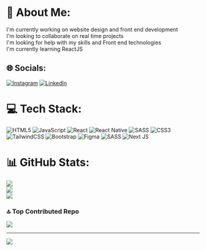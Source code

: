 # 💫 About Me:
I'm currently working on website design and front end development<br>I'm looking to collaborate on real time projects <br>I'm looking for help with my skills and Front end technologies<br>I'm currently learning ReactJS


## 🌐 Socials:
[![Instagram](https://img.shields.io/badge/Instagram-%23E4405F.svg?logo=Instagram&logoColor=white)](https://instagram.com/https://www.instagram.com/amirmohammad.8405/profilecard/?igsh=cjhqY2syc3lzOXV2) [![LinkedIn](https://img.shields.io/badge/LinkedIn-%230077B5.svg?logo=linkedin&logoColor=white)](https://linkedin.com/in/https://linkedin.com/in/amirmohammad-ahmadi-4b99b8250) 

# 💻 Tech Stack:
![HTML5](https://img.shields.io/badge/html5-%23E34F26.svg?style=flat&logo=html5&logoColor=white) ![JavaScript](https://img.shields.io/badge/javascript-%23323330.svg?style=flat&logo=javascript&logoColor=%23F7DF1E) ![React](https://img.shields.io/badge/react-%2320232a.svg?style=flat&logo=react&logoColor=%2361DAFB) ![React Native](https://img.shields.io/badge/react_native-%2320232a.svg?style=flat&logo=react&logoColor=%2361DAFB) ![SASS](https://img.shields.io/badge/SASS-hotpink.svg?style=flat&logo=SASS&logoColor=white) ![CSS3](https://img.shields.io/badge/css3-%231572B6.svg?style=flat&logo=css3&logoColor=white) ![TailwindCSS](https://img.shields.io/badge/tailwindcss-%2338B2AC.svg?style=flat&logo=tailwind-css&logoColor=white) ![Bootstrap](https://img.shields.io/badge/bootstrap-%238511FA.svg?style=flat&logo=bootstrap&logoColor=white) ![Figma](https://img.shields.io/badge/figma-%23F24E1E.svg?style=flat&logo=figma&logoColor=white) ![SASS](https://img.shields.io/badge/SASS-hotpink.svg?style=flat&logo=SASS&logoColor=white) ![Next JS](https://img.shields.io/badge/Next-black?style=flat&logo=next.js&logoColor=white)
# 📊 GitHub Stats:
![](https://github-readme-stats.vercel.app/api?username=amirmohammad-84&theme=dark&hide_border=false&include_all_commits=false&count_private=false)<br/>
![](https://github-readme-streak-stats.herokuapp.com/?user=amirmohammad-84&theme=dark&hide_border=false)<br/>
![](https://github-readme-stats.vercel.app/api/top-langs/?username=amirmohammad-84&theme=dark&hide_border=false&include_all_commits=false&count_private=false&layout=compact)

### 🔝 Top Contributed Repo
![](https://github-contributor-stats.vercel.app/api?username=amirmohammad-84&limit=5&theme=radical&combine_all_yearly_contributions=true)

---
[![](https://visitcount.itsvg.in/api?id=amirmohammad-84&icon=0&color=5)](https://visitcount.itsvg.in)

<!-- Proudly created with GPRM ( https://gprm.itsvg.in ) -->